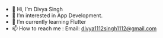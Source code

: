- 👋 Hi, I’m Divya Singh
- 👀 I’m interested in App Development.
- 🌱 I’m currently learning Flutter
- 📫 How to reach me : Email: divya1112singh1112@gmail.com

<!---
ds8501/ds8501 is a ✨ special ✨ repository because its `README.md` (this file) appears on your GitHub profile.
You can click the Preview link to take a look at your changes.
--->
